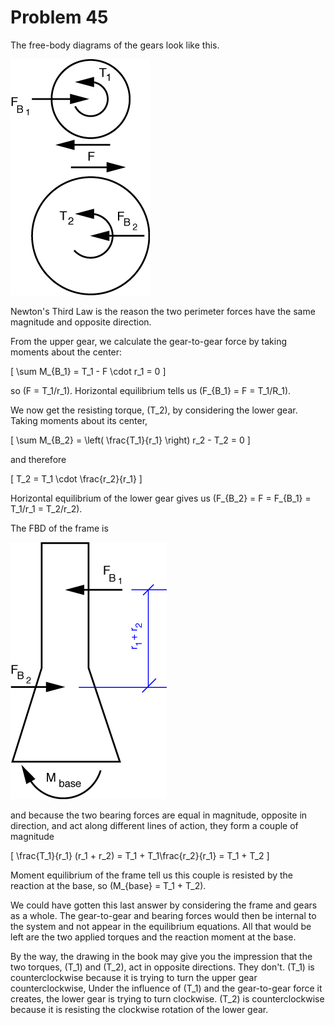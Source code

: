 # Problem 45 #

The free-body diagrams of the gears look like this.

<img src="images/045a.png" />

Newton's Third Law is the reason the two perimeter forces have the same magnitude and opposite direction.

From the upper gear, we calculate the gear-to-gear force by taking moments about the center:

\[ \sum M_{B_1} = T_1 - F \cdot r_1 = 0 \]

so \(F = T_1/r_1\). Horizontal equilibrium tells us \(F_{B_1} = F = T_1/R_1\).

We now get the resisting torque, \(T_2\), by considering the lower gear. Taking moments about its center,

\[ \sum M_{B_2} = \left( \frac{T_1}{r_1} \right) r_2 - T_2 = 0 \]

and therefore

\[ T_2 = T_1 \cdot \frac{r_2}{r_1} \]

Horizontal equilibrium of the lower gear gives us \(F_{B_2} = F = F_{B_1} = T_1/r_1 = T_2/r_2\).

The FBD of the frame is

<img src="images/045b.png" />

and because the two bearing forces are equal in magnitude, opposite in direction, and act along different lines of action, they form a couple of magnitude

\[ \frac{T_1}{r_1} (r_1 + r_2) = T_1 + T_1\frac{r_2}{r_1} = T_1 + T_2 \]

Moment equilibrium of the frame tell us this couple is resisted by the reaction at the base, so \(M_{base} = T_1 + T_2\).

We could have gotten this last answer by considering the frame and gears as a whole. The gear-to-gear and bearing forces would then be internal to the system and not appear in the equilibrium equations. All that would be left are the two applied torques and the reaction moment at the base.

By the way, the drawing in the book may give you the impression that the two torques, \(T_1\) and \(T_2\), act in opposite directions. They don't. \(T_1\) is counterclockwise because it is trying to turn the upper gear counterclockwise, Under the influence of \(T_1\) and the gear-to-gear force it creates, the lower gear is trying to turn clockwise. \(T_2\) is counterclockwise because it is resisting the clockwise rotation of the lower gear.


